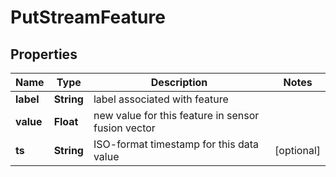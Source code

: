 

# PutStreamFeature


## Properties

| Name | Type | Description | Notes |
|------------ | ------------- | ------------- | -------------|
|**label** | **String** | label associated with feature |  |
|**value** | **Float** | new value for this feature in sensor fusion vector |  |
|**ts** | **String** | ISO-format timestamp for this data value |  [optional] |



